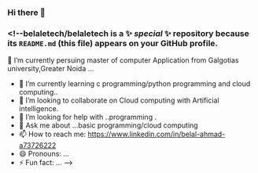 ### Hi there 👋

### <!--**belaletech/belaletech** is a ✨ _special_ ✨ repository because its `README.md` (this file) appears on your GitHub profile.
 🔭 I’m currently persuing master of computer Application from Galgotias university,Greater Noida ...
- 🌱 I’m currently learning c programming/python programming and cloud computing..
- 👯 I’m looking to collaborate on Cloud computing with Artificial intelligence.
- 🤔 I’m looking for help with ..programming .
- 💬 Ask me about ...basic programming/cloud computing
- 📫 How to reach me: https://www.linkedin.com/in/belal-ahmad-a73726222
- 😄 Pronouns: ...
- ⚡ Fun fact: ...
-->
